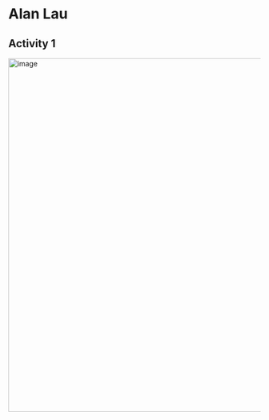 # Alan Lau
## Activity 1
<img width="707" alt="image" src="https://github.com/alanlau28/ECE444-F2023-Lab1/assets/72107214/2f451abb-7053-4b28-ba8f-bb8fd49a58c1">
